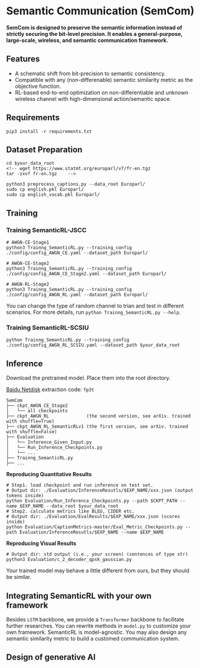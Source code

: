 # Semantic Communication (SemCom)

**SemCom is designed to preserve the semantic information instead of strictly securing the bit-level precision. It enables a general-purpose, large-scale, wireless, and semantic communication framework.**

## Features
+ A schematic shift from bit-precision to semantic consistency.
+ Compatible with any (non-differenable) semantic similarity metric as the objective function.
+ RL-based end-to-end optimization on non-differentiable and unknown wireless channel with high-dimensional action/semantic space.


## Requirements
```
pip3 install -r requirements.txt
```


## Dataset Preparation
```
cd $your_data_root
<!-- wget https://www.statmt.org/europarl/v7/fr-en.tgz
tar -zxvf fr-en.tgz    -->

python3 preprocess_captions.py --data_root Europarl/
sudo cp english.pkl Europarl/
sudo cp english_vocab.pkl Europarl/
```

## Training

### Training SemanticRL-JSCC

```
# AWGN-CE-Stage1
python3 Trainng_SemanticRL.py --training_config ./config/config_AWGN_CE.yaml --dataset_path Europarl/

# AWGN-CE-Stage2
python3 Trainng_SemanticRL.py --training_config ./config/config_AWGN_CE_Stage2.yaml --dataset_path Europarl/

# AWGN-RL-Stage2
python3 Trainng_SemanticRL.py --training_config ./config/config_AWGN_RL.yaml --dataset_path Europarl/
```

You can change the type of random channel to trian and test in different scenarios. For more details, run `python Trainng_SemanticRL.py --help`.


### Training SemanticRL-SCSIU
```
python Trainng_SemanticRL.py --training_config ./config/config_AWGN_RL_SCSIU.yaml --dataset_path $your_data_root
```

## Inference

Download the pretrained model. Place them into the root directory.

[Baidu Netdisk](https://pan.baidu.com/s/1wJ8ZFXyGugnqK1r_DhDkCw) extraction code: `fp3t`
 

```
SemCom
├── ckpt_AWGN_CE_Stage2
│   └── all checkpoints
├── ckpt_AWGN_RL 			  (the second version, see arXiv. trained with shuffle=True)
├── ckpt_AWGN_RL_SemanticRLv1 (the first version, see arXiv. trained with shuffle=False)
├── Evaluation
│   └── Inference_Given_Input.py
│   └── Run_Inference_Checkpoints.py
│   └── ...
├── Trainng_SemanticRL.py
├── ...
```	

**Reproducing Quantitative Results**

```
# Step1. load checkpoint and run inference on test set. 
# Output dir: ./Evaluation/InferenceResutls/$EXP_NAME/xxx.json (output tokens inside)
python Evaluation/Run_Inference_Checkpoints.py --path $CKPT_PATH --name $EXP_NAME --data_root $your_data_root
# Step2. calculate metrics like BLEU, CIDER etc.
# Output dir: ./Evaluation/EvalResults/$EXP_NAME/xxx.json (scores inside)
python Evaluation/CaptionMetrics-master/Eval_Metric_Checkpoints.py --path Evaluation/InferenceResutls/$EXP_NAME --name $EXP_NAME
```

**Reproducing Visual Results**

```
# Output dir: std output (i.e., your screen) (sentences of type str)
python3 Evaluation/c_2_decoder_qpsk_gaussian.py
```

Your trained model may behave a little different from ours, but they should be similar.


## Integrating SemanticRL with your own framework

Besides `LSTM` backbone, we provide a `Transformer` backbone to facilitate further researches. You can rewrite methods in `model.py` to customize your own framework. SemanticRL is model-agnostic. You may also design any semantic similarity metric to build a customed communication system.

## Design of generative AI




